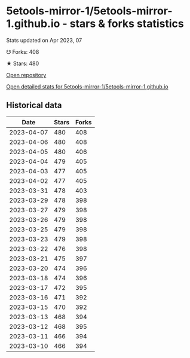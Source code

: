 # 5etools-mirror-1/5etools-mirror-1.github.io - stars & forks statistics

Stats updated on Apr 2023, 07

☋ Forks: 408

★ Stars: 480

[Open repository](https://github.com/5etools-mirror-1/5etools-mirror-1.github.io)

[Open detailed stats for 5etools-mirror-1/5etools-mirror-1.github.io](https://reviewgithub.com/rep/5etools-mirror-1/5etools-mirror-1.github.io)

## Historical data
| Date | Stars | Forks |
|------|-------|-------|
| 2023-04-07 | 480 | 408 | 
| 2023-04-06 | 480 | 408 | 
| 2023-04-05 | 480 | 406 | 
| 2023-04-04 | 479 | 405 | 
| 2023-04-03 | 477 | 405 | 
| 2023-04-02 | 477 | 405 | 
| 2023-03-31 | 478 | 403 | 
| 2023-03-29 | 478 | 398 | 
| 2023-03-27 | 479 | 398 | 
| 2023-03-26 | 479 | 398 | 
| 2023-03-25 | 479 | 398 | 
| 2023-03-23 | 479 | 398 | 
| 2023-03-22 | 476 | 398 | 
| 2023-03-21 | 475 | 397 | 
| 2023-03-20 | 474 | 396 | 
| 2023-03-18 | 474 | 396 | 
| 2023-03-17 | 472 | 395 | 
| 2023-03-16 | 471 | 392 | 
| 2023-03-15 | 470 | 392 | 
| 2023-03-13 | 468 | 394 | 
| 2023-03-12 | 468 | 395 | 
| 2023-03-11 | 466 | 394 | 
| 2023-03-10 | 466 | 394 | 

